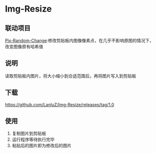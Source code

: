 # Img-Resize


## 联动项目

[Pix-Random-Change](https://github.com/LanluZ/Pix-Random-Change):修改剪贴板内图像像素点，在几乎不影响原图的情况下，改变图像原有哈希值

## 说明

读取剪贴板内图片，将大小缩小到合适范围后，再将图片写入到剪贴板

## 下载

https://github.com/LanluZ/Img-Resize/releases/tag/1.0

## 使用

1. 复制图片到剪贴板
2. 运行程序等待执行完毕
3. 粘贴后的图片即为修改后的图片